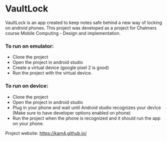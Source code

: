 # VaultLock

VaultLock is an app created to keep notes safe behind a new way of locking on android phones. This project was developed as a project for Chalmers course Mobile Computing - Design and implementation.

### To run on emulator:
- Clone the project
- Open the project in android studio
- Create a virtual device (google pixel 2 is good)
- Run the project with the virtual device.

### To run on device:
- Clone the project
- Open the project in android studio
- Plug in your phone and wait until Android studio recognizes your device (Make sure to have developer options enabled on phone)
- Run the project when the phone is recognized and it should run the app on your phone.

Project website: https://kam4.github.io/
